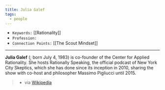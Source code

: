 ```yaml
---
title: Julia Galef
tags:
  - people
---
```


- `Keywords:` [[Rationality]]
- `Profession:`
- `Connection Points:` [[The Scout Mindset]]

---


**Julia Galef** (; born July 4, 1983) is co-founder of the Center for Applied Rationality. She hosts Rationally Speaking, the official podcast of New York City Skeptics, which she has done since its inception in 2010, sharing the show with co-host and philosopher Massimo Pigliucci until 2015. 
> - via [Wikipedia](https://en.wikipedia.org/wiki/Julia%20Galef)